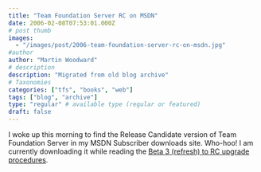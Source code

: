 ```yaml
---
title: "Team Foundation Server RC on MSDN"
date: 2006-02-08T07:53:01.000Z
# post thumb
images:
  - "/images/post/2006-team-foundation-server-rc-on-msdn.jpg"
#author
author: "Martin Woodward"
# description
description: "Migrated from old blog archive"
# Taxonomies
categories: ["tfs", "books", "web"]
tags: ["blog", "archive"]
type: "regular" # available type (regular or featured)
draft: false
---
```

I woke up this morning to find the Release Candidate version of Team Foundation Server in my MSDN Subscriber downloads site.  Who-hoo!  I am currently downloading it while reading the [Beta 3 (refresh) to RC upgrade procedures](http://blogs.msdn.com/robcaron/archive/2006/02/07/527022.aspx).